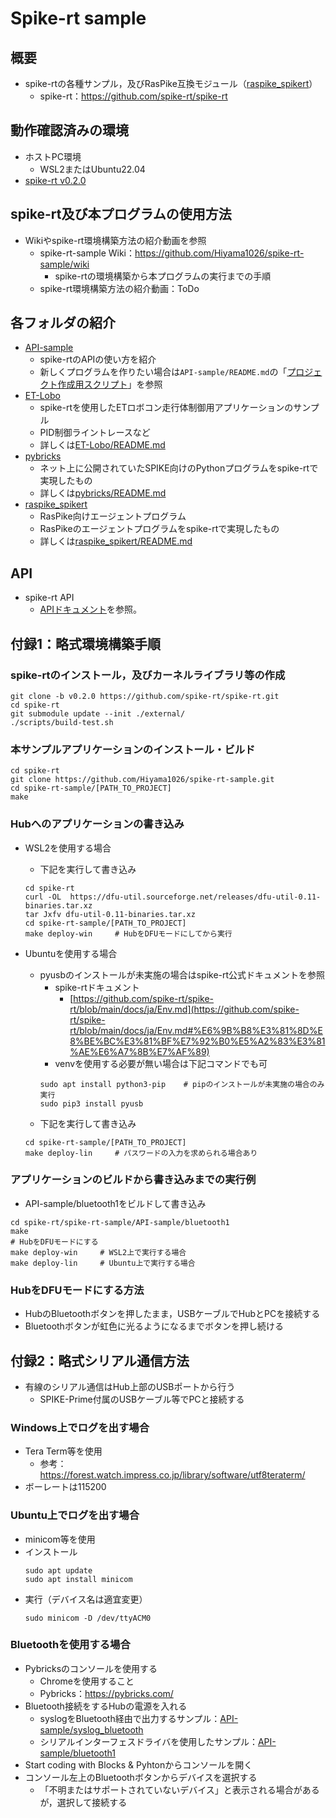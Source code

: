# Spike-rt sample

## 概要
- spike-rtの各種サンプル，及びRasPike互換モジュール（[raspike_spikert](./raspike_spikert/)）
    - spike-rt：https://github.com/spike-rt/spike-rt


## 動作確認済みの環境
- ホストPC環境
    - WSL2またはUbuntu22.04
- [spike-rt v0.2.0](https://github.com/spike-rt/spike-rt/tree/v0.2.0)

## spike-rt及び本プログラムの使用方法
- Wikiやspike-rt環境構築方法の紹介動画を参照
    - spike-rt-sample Wiki：https://github.com/Hiyama1026/spike-rt-sample/wiki
        - spike-rtの環境構築から本プログラムの実行までの手順
    - spike-rt環境構築方法の紹介動画：ToDo

## 各フォルダの紹介
- [API-sample](./API-sample/)
    - spike-rtのAPIの使い方を紹介
    - 新しくプログラムを作りたい場合は``API-sample/README.md``の「[プロジェクト作成用スクリプト](./API-sample/README.md/#プロジェクト作成用スクリプト)」を参照
- [ET-Lobo](./ET-Lobo/)
    - spike-rtを使用したETロボコン走行体制御用アプリケーションのサンプル
    - PID制御ライントレースなど
    - 詳しくは[ET-Lobo/README.md](./ET-Lobo/README.md)
- [pybricks](./pybricks/)
    - ネット上に公開されていたSPIKE向けのPythonプログラムをspike-rtで実現したもの
    - 詳しくは[pybricks/README.md](./pybricks/README.md)
- [raspike_spikert](./raspike_spikert/)
    - RasPike向けエージェントプログラム
    - RasPikeのエージェントプログラムをspike-rtで実現したもの
    - 詳しくは[raspike_spikert/README.md](./raspike_spikert/README.md)

## API 
- spike-rt API
    - [APIドキュメント](https://spike-rt.github.io/spike-rt/ja/html/modules.html)を参照。

## 付録1：略式環境構築手順

### spike-rtのインストール，及びカーネルライブラリ等の作成
```
git clone -b v0.2.0 https://github.com/spike-rt/spike-rt.git
cd spike-rt
git submodule update --init ./external/ 
./scripts/build-test.sh
```

### 本サンプルアプリケーションのインストール・ビルド
```
cd spike-rt
git clone https://github.com/Hiyama1026/spike-rt-sample.git
cd spike-rt-sample/[PATH_TO_PROJECT]
make
```

### Hubへのアプリケーションの書き込み
- WSL2を使用する場合
    - 下記を実行して書き込み
    ```
    cd spike-rt
    curl -OL  https://dfu-util.sourceforge.net/releases/dfu-util-0.11-binaries.tar.xz
    tar Jxfv dfu-util-0.11-binaries.tar.xz
    cd spike-rt-sample/[PATH_TO_PROJECT]
    make deploy-win     # HubをDFUモードにしてから実行
    ```

- Ubuntuを使用する場合
    - pyusbのインストールが未実施の場合はspike-rt公式ドキュメントを参照
        - spike-rtドキュメント
            - [https://github.com/spike-rt/spike-rt/blob/main/docs/ja/Env.md](https://github.com/spike-rt/spike-rt/blob/main/docs/ja/Env.md#%E6%9B%B8%E3%81%8D%E8%BE%BC%E3%81%BF%E7%92%B0%E5%A2%83%E3%81%AE%E6%A7%8B%E7%AF%89)
        - venvを使用する必要が無い場合は下記コマンドでも可
        ```
        sudo apt install python3-pip    # pipのインストールが未実施の場合のみ実行
        sudo pip3 install pyusb
        ```
    - 下記を実行して書き込み
    ```
    cd spike-rt-sample/[PATH_TO_PROJECT]
    make deploy-lin     # パスワードの入力を求められる場合あり
    ```

### アプリケーションのビルドから書き込みまでの実行例
- API-sample/bluetooth1をビルドして書き込み
```
cd spike-rt/spike-rt-sample/API-sample/bluetooth1
make
# HubをDFUモードにする
make deploy-win     # WSL2上で実行する場合
make deploy-lin     # Ubuntu上で実行する場合
```

### HubをDFUモードにする方法
- HubのBluetoothボタンを押したまま，USBケーブルでHubとPCを接続する
- Bluetoothボタンが虹色に光るようになるまでボタンを押し続ける


## 付録2：略式シリアル通信方法
- 有線のシリアル通信はHub上部のUSBポートから行う
    - SPIKE-Prime付属のUSBケーブル等でPCと接続する
### Windows上でログを出す場合
- Tera Term等を使用
    - 参考：https://forest.watch.impress.co.jp/library/software/utf8teraterm/
- ボーレートは115200

### Ubuntu上でログを出す場合
- minicom等を使用
- インストール
    ```
    sudo apt update
    sudo apt install minicom
    ```
- 実行（デバイス名は適宜変更）
    ```
    sudo minicom -D /dev/ttyACM0
    ```
### Bluetoothを使用する場合
- Pybricksのコンソールを使用する
    - Chromeを使用すること
    - Pybricks：https://pybricks.com/
- Bluetooth接続をするHubの電源を入れる
    - syslogをBluetooth経由で出力するサンプル：[API-sample/syslog_bluetooth](./API-sample/README.md/#syslog_bluetoothc)
    - シリアルインターフェスドライバを使用したサンプル：[API-sample/bluetooth1](./API-sample/bluetooth1/)
- Start coding with Blocks & Pyhtonからコンソールを開く
- コンソール左上のBluetoothボタンからデバイスを選択する
    - 「不明またはサポートされていないデバイス」と表示される場合があるが，選択して接続する